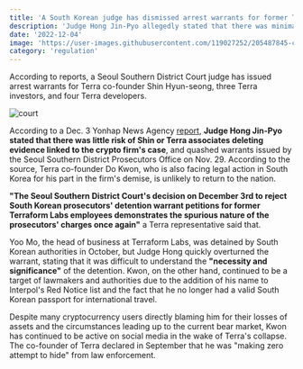 ```yaml
---
title: 'A South Korean judge has dismissed arrest warrants for former Terra co-founder Do Kwon colleagues'
description: 'Judge Hong Jin-Pyo allegedly stated that there was minimal chance that Shin Hyun-seong or other Terra affiliates would remove evidence pertaining to the platform lawsuit.'
date: '2022-12-04'
image: 'https://user-images.githubusercontent.com/119027252/205487845-c70ea5f8-fa55-49fd-8b2f-3351b8708397.jpg'
category: 'regulation'
---
```

According to reports, a Seoul Southern District Court judge has issued arrest warrants for Terra co-founder Shin Hyun-seong, three Terra investors, and four Terra developers.

![court](https://user-images.githubusercontent.com/119027252/205487872-e464ce8d-6b56-4836-8027-e571d8530d0f.png)

According to a Dec. 3 Yonhap News Agency [report](https://www.yna.co.kr/view/AKR20221203000700004), **Judge Hong Jin-Pyo stated that there was little risk of Shin or Terra associates deleting evidence linked to the crypto firm's case**, and quashed warrants issued by the Seoul Southern District Prosecutors Office on Nov. 29. According to the source, Terra co-founder Do Kwon, who is also facing legal action in South Korea for his part in the firm's demise, is unlikely to return to the nation.

**"The Seoul Southern District Court's decision on December 3rd to reject South Korean prosecutors' detention warrant petitions for former Terraform Labs employees demonstrates the spurious nature of the prosecutors' charges once again"** a Terra representative said that.

Yoo Mo, the head of business at Terraform Labs, was detained by South Korean authorities in October, but Judge Hong quickly overturned the warrant, stating that it was difficult to understand the **"necessity and significance"** of the detention. Kwon, on the other hand, continued to be a target of lawmakers and authorities due to the addition of his name to Interpol's Red Notice list and the fact that he no longer had a valid South Korean passport for international travel.

Despite many cryptocurrency users directly blaming him for their losses of assets and the circumstances leading up to the current bear market, Kwon has continued to be active on social media in the wake of Terra's collapse. The co-founder of Terra declared in September that he was "making zero attempt to hide" from law enforcement.
